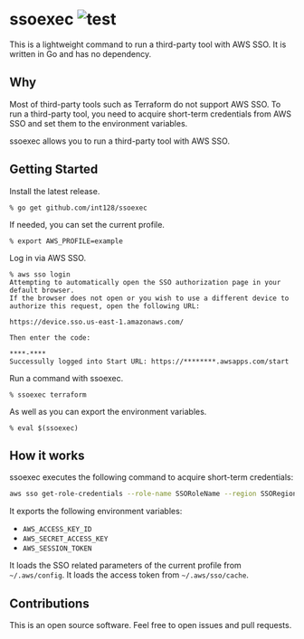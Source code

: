 # ssoexec ![test](https://github.com/int128/ssoexec/workflows/test/badge.svg)

This is a lightweight command to run a third-party tool with AWS SSO.
It is written in Go and has no dependency.


## Why

Most of third-party tools such as Terraform do not support AWS SSO.
To run a third-party tool, you need to acquire short-term credentials from AWS SSO
and set them to the environment variables.

ssoexec allows you to run a third-party tool with AWS SSO.


## Getting Started

Install the latest release.

```console
% go get github.com/int128/ssoexec
```

If needed, you can set the current profile.

```console
% export AWS_PROFILE=example
```

Log in via AWS SSO.

```console
% aws sso login
Attempting to automatically open the SSO authorization page in your default browser.
If the browser does not open or you wish to use a different device to authorize this request, open the following URL:

https://device.sso.us-east-1.amazonaws.com/

Then enter the code:

****-****
Successully logged into Start URL: https://********.awsapps.com/start
```

Run a command with ssoexec.

```console
% ssoexec terraform
```

As well as you can export the environment variables.

```console
% eval $(ssoexec)
```


## How it works

ssoexec executes the following command to acquire short-term credentials:

```sh
aws sso get-role-credentials --role-name SSORoleName --region SSORegion --account-id SSOAccountID --access-token AccessToken
```

It exports the following environment variables:

- `AWS_ACCESS_KEY_ID`
- `AWS_SECRET_ACCESS_KEY`
- `AWS_SESSION_TOKEN`

It loads the SSO related parameters of the current profile from `~/.aws/config`.
It loads the access token from `~/.aws/sso/cache`.


## Contributions

This is an open source software.
Feel free to open issues and pull requests.
